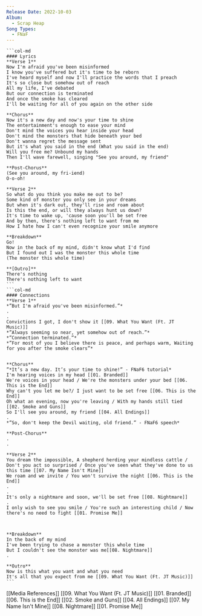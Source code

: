 ```yaml
---
Release Date: 2022-10-03
Album:
  - Scrap Heap
Song Types:
  - FNaF
---
```


````col
```col-md
#### Lyrics
**Verse 1**
Now I'm afraid you've been misinformed
I know you've suffered but it's time to be reborn
I've heard myself and now I'll practice the words that I preach
It's so close but somehow out of reach
All my life, I've debated
But our connection is terminated
And once the smoke has cleared
I'll be waiting for all of you again on the other side

**Chorus**
Now it's a new day and now's your time to shine
The entertainment's enough to easе your mind
Don't mind the voices you hear insidе your head
Don't mind the monsters that hide beneath your bed
Don't wanna regret the message sent
But it's what you said in the end (What you said in the end)
Will you free me? Unbound my hands
Then I'll wave farewell, singing "See you around, my friend"

**Post-Chorus**
(See you around, my fri-iend)
O-o-oh!

**Verse 2**
So what do you think you make me out to be?
Some kind of monster you only see in your dreams
But when it's dark out, they'll rise and roam about
Is this the end, or will they always hunt us down?
It's time to wake up, 'cause soon you'll be set free
And by then, there's nothing left to want from me
How I hate how I can't even recognize your smile anymore

**Breakdown**
Go!
Now in the back of my mind, didn't know what I'd find
But I found out I was the monster this whole time
(The monster this whole time)

**[Outro]**
There's nothing
There's nothing left to want
```
```col-md
#### Connections
**Verse 1**
*”But I'm afraid you've been misinformed.”* 
.
.
Convictions I got, I don't show it [[09. What You Want (Ft. JT Music)]]
*”Always seeming so near, yet somehow out of reach.”*
*”Connection terminated.”*
*”For most of you I believe there is peace, and perhaps warm, Waiting for you after the smoke clears”*


**Chorus**
”*It’s a new day. It’s your time to shine!” - FNaF6 tutorial*
I'm hearing voices in my head [[01. Branded]]
We're voices in your head / We're the monsters under your bed [[06. This is the End]]
Why can't you let me be?/ I just want to be set free [[06. This is the End]]
Oh what an evening, now you're leaving / With my hands still tied [[02. Smoke and Guns]]
So I'll see you around, my friend [[04. All Endings]]
.
*”So, don't keep the Devil waiting, old friend.” - FNaF6 speech*

**Post-Chorus**
.
.

**Verse 2**
You dream the impossible, A shepherd herding your mindless cattle / Don't you act so surprised / Once you've seen what they've done to us this time [[07. My Name Isn't Mine]]
We roam and we invite / You won't survive the night [[06. This is the End]]
.
.
It's only a nightmare and soon, we'll be set free [[08. Nightmare]] 
.
I only wish to see you smile / You're such an interesting child / Now there's no need to fight [[01. Promise Me]]



**Breakdown**
In the back of my mind
I've been trying to chase a monster this whole time
But I couldn't see the monster was me[[08. Nightmare]]
.

**Outro**
Now is this what you want and what you need
It's all that you expect from me [[09. What You Want (Ft. JT Music)]]
```
````
[[Media References]]
[[09. What You Want (Ft. JT Music)]]
[[01. Branded]]
[[06. This is the End]]
[[02. Smoke and Guns]]
[[04. All Endings]]
[[07. My Name Isn't Mine]]
[[08. Nightmare]]
[[01. Promise Me]]
